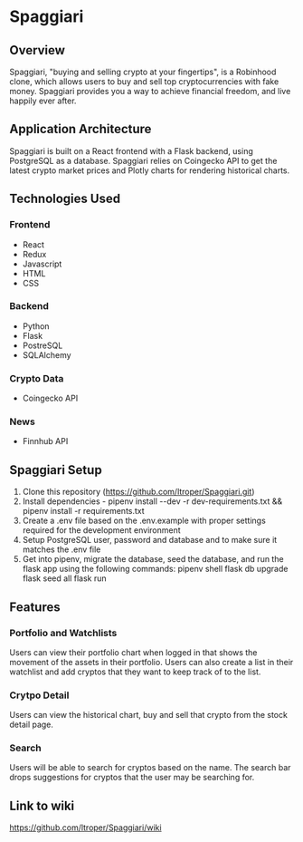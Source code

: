 # Spaggiari

## Overview
Spaggiari, "buying and selling crypto at your fingertips", is a Robinhood clone, which allows users to buy and sell top cryptocurrencies with fake money. Spaggiari provides you a way to achieve financial freedom, and live happily ever after.

## Application Architecture

Spaggiari is built on a React frontend with a Flask backend, using PostgreSQL as a database. Spaggiari relies on Coingecko API to get the latest crypto market prices and Plotly charts for rendering historical charts.

## Technologies Used

### Frontend
- React
- Redux
- Javascript
- HTML
- CSS

### Backend
- Python
- Flask
- PostreSQL
- SQLAlchemy

### Crypto Data
- Coingecko API

### News 
- Finnhub API

## Spaggiari Setup

1. Clone this repository (https://github.com/ltroper/Spaggiari.git)
2. Install dependencies - pipenv install --dev -r dev-requirements.txt && pipenv install -r requirements.txt
3. Create a .env file based on the .env.example with proper settings required for the development environment
4. Setup PostgreSQL user, password and database and to make sure it matches the .env file
5. Get into pipenv, migrate the database, seed the database, and run the flask app using the following commands:
pipenv shell
flask db upgrade
flask seed all
flask run

## Features
### Portfolio and Watchlists
Users can view their portfolio chart when logged in that shows the movement of the assets in their portfolio. Users can also create a list in their watchlist and add cryptos that they want to keep track of to the list.

### Crytpo Detail
Users can view the historical chart, buy and sell that crypto from the stock detail page.

### Search
Users will be able to search for cryptos based on the name. The search bar drops suggestions for cryptos that the user may be searching for.

## Link to wiki
https://github.com/ltroper/Spaggiari/wiki
